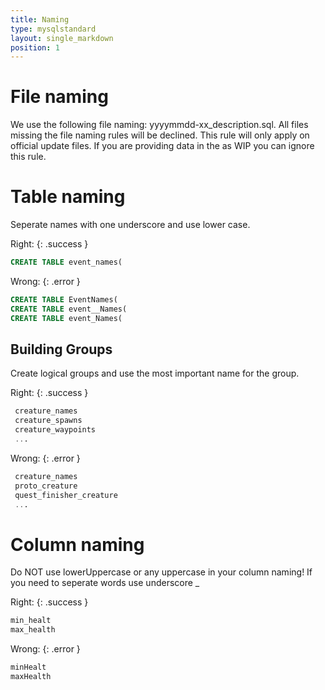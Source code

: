 ```yaml
---
title: Naming
type: mysqlstandard
layout: single_markdown
position: 1
---
```

# File naming

We use the following file naming: yyyymmdd-xx_description.sql. All files missing the file naming rules will be declined.
This rule will only apply on official update files. If you are providing data in the as WIP you can ignore this rule.

# Table naming

Seperate names with one underscore and use lower case.

Right:
{: .success }

```sql
CREATE TABLE event_names(
```

Wrong:
{: .error }

```sql
CREATE TABLE EventNames( 
CREATE TABLE event__Names( 
CREATE TABLE event_Names(
```

## Building Groups

Create logical groups and use the most important name for the group.

Right:
{: .success }

```sql
 creature_names
 creature_spawns
 creature_waypoints
 ...
```

Wrong:
{: .error }

```sql
 creature_names
 proto_creature
 quest_finisher_creature
 ...
```

# Column naming

Do NOT use lowerUppercase or any uppercase in your column naming! If you need to seperate words use underscore _

Right:
{: .success }

```sql
min_healt
max_health
```

Wrong:
{: .error }

```sql
minHealt
maxHealth
```

